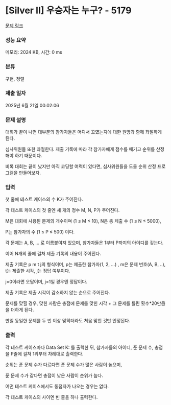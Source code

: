 # [Silver II] 우승자는 누구? - 5179 

[문제 링크](https://www.acmicpc.net/problem/5179) 

### 성능 요약

메모리: 2024 KB, 시간: 0 ms

### 분류

구현, 정렬

### 제출 일자

2025년 6월 21일 00:02:06

### 문제 설명

<p>대회가 끝이 나면 대부분의 참가자들은 어디서 꼬였는지에 대한 원망과 함께 좌절하게 된다.</p>

<p>심사위원들 또한 좌절한다. 제출 기록에 따라 각 참가자에게 점수를 매기고 순위를 산정해야 하기 때문이다.</p>

<p>비록 대회는 끝이 났지만 아직 코딩할 여력이 있다면, 심사위원들을 도울 순위 산정 프로그램을 만들어보자.</p>

### 입력 

 <p>첫 줄에 테스트 케이스의 수 K가 주어진다.</p>

<p>각 테스트 케이스의 첫 줄엔 세 개의 정수 M, N, P가 주어진다.</p>

<p>M은 대회에 사용된 문제의 개수이며 (1 ≤ M ≤ 10), N은 총 제출 수 (1 ≤ N ≤ 5000),</p>

<p>P는 참가자의 수 (1 ≤ P ≤ 500) 이다.</p>

<p>각 문제는 A, B, ... 로 이름붙여져 있으며, 참가자들은 1부터 P까지의 아이디를 갖는다.</p>

<p>이어 N개의 줄에 걸쳐 제출 기록의 내용이 주어진다.</p>

<p>제출 기록은 p m t j의 형식이며, p는 제출한 참가자(1, 2, ...) , m은 문제 번호(A, B, ..), t는 제출한 시각, j는 정답 여부이다.</p>

<p>j=0이라면 오답이며, j=1일 경우엔 정답이다.</p>

<p>제출 기록은 제출 시각이 감소하지 않는 순으로 주어진다.</p>

<p>문제를 맞힐 경우, 맞힌 사람은 총점에 문제를 맞힌 시각 + 그 문제를 틀린 횟수*20만큼을 더하게 된다.</p>

<p>만일 동일한 문제를 두 번 이상 맞히더라도 처음 맞힌 것만 인정된다.</p>

### 출력 

 <p>각 테스트 케이스마다 Data Set K: 를 출력한 뒤, 참가자들의 아이디, 푼 문제 수, 총점을 P줄에 걸쳐 1위부터 차례대로 출력한다.</p>

<p>순위는 푼 문제 수가 다르다면 푼 문제 수가 많은 사람이 높으며,</p>

<p>푼 문제 수가 같다면 총점이 낮은 사람이 순위가 높다.</p>

<p>어떤 테스트 케이스에서도 동점자가 나오는 경우는 없다.</p>

<p>각 테스트 케이스의 사이엔 빈 줄을 하나 출력한다.</p>

